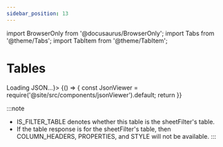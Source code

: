```yaml
---
sidebar_position: 13
---
```


import BrowserOnly from '@docusaurus/BrowserOnly';
import Tabs from '@theme/Tabs';
import TabItem from '@theme/TabItem';

# Tables

<Tabs>
<TabItem value="add" label="Add" default>
<BrowserOnly fallback={<div>Loading JSON...</div>}>
{() => {
    const JsonViewer = require('@site/src/components/jsonViewer').default;
    return <JsonViewer data={{
        "TABLE": {
        "ADD": [
            {
                "COLUMN_HEADERS" : [
                    "A",
                    "B"
                ],
                "RESIZE": false,
                "RANGES": [
                    "0#",
                    3,
                    4,
                    8,
                    6
                ],
                "ID": 0,
                "PROPERTIES" : [
                    1,
                    0,
                    0,
                    0,
                    1,
                    0
                ],
                "STYLE" : "Table1 Style",
                "NAME": "Table1",
                "IS_FILTER_TABLE": true
            }
        ]
    }
    }} />
    }}
</BrowserOnly>
<br/>

:::note
- IS_FILTER_TABLE denotes whether this table is the sheetFilter's table.
- If the table response is for the sheetFilter's table, then COLUMN_HEADERS, PROPERTIES, and STYLE will not be available.
:::
</TabItem>
</Tabs>